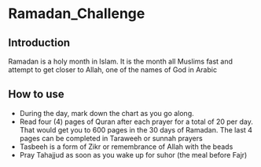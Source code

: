 # Ramadan_Challenge

## Introduction
Ramadan is a holy month in Islam. It is the month all Muslims fast and attempt to get closer to Allah, one of the names of God in Arabic

## How to use
- During the day, mark down the chart as you go along.
- Read four (4) pages of Quran after each prayer for a total of 20 per day. That would get you to 600 pages in the 30 days of Ramadan. The last 4 pages can be completed in Taraweeh or sunnah prayers
- Tasbeeh is a form of Zikr or remembrance of Allah with the beads
- Pray Tahajjud as soon as you wake up for suhor (the meal before Fajr)
